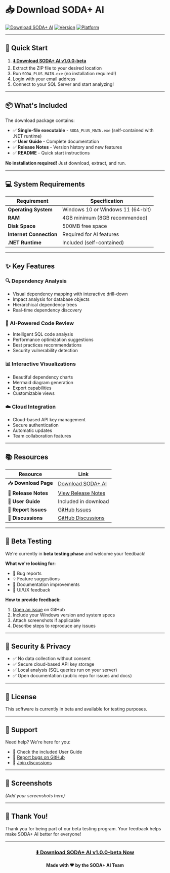 ﻿# 📥 Download SODA+ AI

[![Download SODA+ AI](https://img.shields.io/badge/Download-SODA+%20AI%20v1.0.0--beta-blueviolet?style=for-the-badge&logo=download)](https://sodaplusbeta.blob.core.windows.net/downloads/download_1.0.0-beta.html)
[![Version](https://img.shields.io/badge/Version-1.0.0--beta-blue?style=for-the-badge)](https://sodaplusbeta.blob.core.windows.net/downloads/RELEASE_NOTES_1.0.0-beta.md)
[![Platform](https://img.shields.io/badge/Platform-Windows%2010%2F11%20x64-brightgreen?style=for-the-badge)](https://sodaplusbeta.blob.core.windows.net/downloads/download_1.0.0-beta.html)

---

## 🚀 Quick Start

1. **[⬇️ Download SODA+ AI v1.0.0-beta](https://sodaplusbeta.blob.core.windows.net/downloads/download_1.0.0-beta.html)**
2. Extract the ZIP file to your desired location
3. Run `SODA_PLUS_MAIN.exe` (no installation required!)
4. Login with your email address
5. Connect to your SQL Server and start analyzing!

---

## 📦 What's Included

The download package contains:

- ✅ **Single-file executable** - `SODA_PLUS_MAIN.exe` (self-contained with .NET runtime)
- ✅ **User Guide** - Complete documentation
- ✅ **Release Notes** - Version history and new features
- ✅ **README** - Quick start instructions

**No installation required!** Just download, extract, and run.

---

## 💻 System Requirements

| Requirement | Specification |
|-------------|---------------|
| **Operating System** | Windows 10 or Windows 11 (64-bit) |
| **RAM** | 4GB minimum (8GB recommended) |
| **Disk Space** | 500MB free space |
| **Internet Connection** | Required for AI features |
| **.NET Runtime** | Included (self-contained) |

---

## ✨ Key Features

### 🔍 Dependency Analysis
- Visual dependency mapping with interactive drill-down
- Impact analysis for database objects
- Hierarchical dependency trees
- Real-time dependency discovery

### 🤖 AI-Powered Code Review
- Intelligent SQL code analysis
- Performance optimization suggestions
- Best practices recommendations
- Security vulnerability detection

### 📊 Interactive Visualizations
- Beautiful dependency charts
- Mermaid diagram generation
- Export capabilities
- Customizable views

### ☁️ Cloud Integration
- Cloud-based API key management
- Secure authentication
- Automatic updates
- Team collaboration features

---

## 📚 Resources

| Resource | Link |
|----------|------|
| 📥 **Download Page** | [Download SODA+ AI](https://sodaplusbeta.blob.core.windows.net/downloads/download_1.0.0-beta.html) |
| 📄 **Release Notes** | [View Release Notes](https://sodaplusbeta.blob.core.windows.net/downloads/RELEASE_NOTES_1.0.0-beta.md) |
| 📖 **User Guide** | Included in download |
| 🐛 **Report Issues** | [GitHub Issues](https://github.com/jcboyer/SODA_PLUS_AI/issues) |
| 💬 **Discussions** | [GitHub Discussions](https://github.com/jcboyer/SODA_PLUS_AI/discussions) |

---

## 🎯 Beta Testing

We're currently in **beta testing phase** and welcome your feedback!

**What we're looking for:**
- 🐛 Bug reports
- 💡 Feature suggestions
- 📝 Documentation improvements
- 🎨 UI/UX feedback

**How to provide feedback:**
1. [Open an issue](https://github.com/jcboyer/SODA_PLUS_AI/issues/new) on GitHub
2. Include your Windows version and system specs
3. Attach screenshots if applicable
4. Describe steps to reproduce any issues

---

## 🔐 Security & Privacy

- ✅ No data collection without consent
- ✅ Secure cloud-based API key storage
- ✅ Local analysis (SQL queries run on your server)
- ✅ Open documentation (public repo for issues and docs)

---

## 📝 License

This software is currently in beta and available for testing purposes.

---

## 🤝 Support

Need help? We're here for you:

- 📖 Check the included User Guide
- 🐛 [Report bugs on GitHub](https://github.com/jcboyer/SODA_PLUS_AI/issues)
- 💬 [Join discussions](https://github.com/jcboyer/SODA_PLUS_AI/discussions)

---

## 📸 Screenshots

*(Add your screenshots here)*

---

## 🎉 Thank You!

Thank you for being part of our beta testing program. Your feedback helps make SODA+ AI better for everyone!

---

<div align="center">

### [⬇️ Download SODA+ AI v1.0.0-beta Now](https://sodaplusbeta.blob.core.windows.net/downloads/download_1.0.0-beta.html)

**Made with ❤️ by the SODA+ AI Team**

</div>
